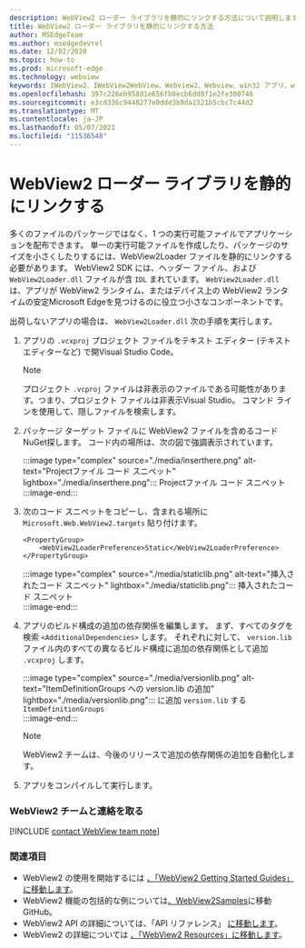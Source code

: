 ```yaml
---
description: WebView2 ローダー ライブラリを静的にリンクする方法について説明します。
title: WebView2 ローダー ライブラリを静的にリンクする方法
author: MSEdgeTeam
ms.author: msedgedevrel
ms.date: 12/02/2020
ms.topic: how-to
ms.prod: microsoft-edge
ms.technology: webview
keywords: IWebView2、IWebView2WebView、Webview2、Webview、win32 アプリ、win32、edge、ICoreWebView2、ICoreWebView2Host、ブラウザー コントロール、エッジ html
ms.openlocfilehash: 397c226eb958d1e656fb0ecb6dd8f1e2fe300746
ms.sourcegitcommit: e3cd336c9448277e0dde3b9da1521b5cbc7c44d2
ms.translationtype: MT
ms.contentlocale: ja-JP
ms.lasthandoff: 05/07/2021
ms.locfileid: "11536548"
---
```

# <a name="statically-link-the-webview2-loader-library"></a>WebView2 ローダー ライブラリを静的にリンクする  

多くのファイルのパッケージではなく、1 つの実行可能ファイルでアプリケーションを配布できます。 単一の実行可能ファイルを作成したり、パッケージのサイズを小さくしたりするには、WebView2Loader ファイルを静的にリンクする必要があります。 WebView2 SDK には、ヘッダー ファイル、および `WebView2Loader.dll` ファイルが含 `IDL` まれています。 `WebView2Loader.dll` は、アプリが WebView2 ランタイム、またはデバイス上の WebView2 ランタイムの安定Microsoft Edgeを見つけるのに役立つ小さなコンポーネントです。  

出荷しないアプリの場合は、 `WebView2Loader.dll` 次の手順を実行します。  

1.  アプリの `.vcxproj` プロジェクト ファイルをテキスト エディター (テキスト エディターなど) で開Visual Studio Code。  
    
    > [!NOTE]
    > プロジェクト `.vcproj` ファイルは非表示のファイルである可能性があります。つまり、プロジェクト ファイルは非表示Visual Studio。  コマンド ラインを使用して、隠しファイルを検索します。  
    
1.  パッケージ ターゲット ファイルに WebView2 ファイルを含めるコードNuGet探します。  コード内の場所は、次の図で強調表示されています。  

    :::image type="complex" source="./media/inserthere.png" alt-text="Projectファイル コード スニペット" lightbox="./media/inserthere.png":::
       Projectファイル コード スニペット   
    :::image-end:::  
  
1.  次のコード スニペットをコピーし、含まれる場所に `Microsoft.Web.WebView2.targets` 貼り付けます。  

    ```xaml
    <PropertyGroup> 
        <WebView2LoaderPreference>Static</WebView2LoaderPreference> 
    </PropertyGroup>
    ```
      
    :::image type="complex" source="./media/staticlib.png" alt-text="挿入されたコード スニペット" lightbox="./media/staticlib.png":::
       挿入されたコード スニペット  
    :::image-end:::  
    
1.  アプリのビルド構成の追加の依存関係を編集します。  まず、すべてのタグを検索 `<AdditionalDependencies>` します。 それぞれに対して、 `version.lib` ファイル内のすべての異なるビルド構成に追加の依存関係として追加 `.vcxproj` します。  
    
    :::image type="complex" source="./media/versionlib.png" alt-text="ItemDefinitionGroups への version.lib の追加" lightbox="./media/versionlib.png":::
       に追加 `version.lib` する `ItemDefinitionGroups`  
    :::image-end:::  
    
    > [!NOTE]
    > WebView2 チームは、今後のリリースで追加の依存関係の追加を自動化します。  
    
1. アプリをコンパイルして実行します。

### <a name="getting-in-touch-with-the-webview2-team"></a>WebView2 チームと連絡を取る  

[!INCLUDE [contact WebView team note](../includes/contact-webview-team-note.md)]  

### <a name="see-also"></a>関連項目  

*   WebView2 の使用を開始するには [、「WebView2 Getting Started Guides」に移動します][Webview2MainGettingStarted]。  
*   WebView2 機能の包括的な例については[、WebView2Samples][GithubMicrosoftedgeWebview2samples]に移動GitHub。
*   WebView2 API の詳細については、「API リファレンス」 [に移動します][Webview2ApiReference]。
*   WebView2 の詳細については [、「WebView2 Resources」に移動します][Webview2MainNextSteps]。

<!-- links -->  

[DevtoolsGuideChromiumMain]: ../index.md "Microsoft Edge (Chromium) 開発者ツール |Microsoft ドキュメント"  

[Webview2ApiReference]: ../webview2-api-reference.md "Microsoft EdgeWebView2 API リファレンス |Microsoft Docs"  
[Webview2MainNextSteps]: ../index.md#next-steps "次の手順 - WebView2 (プレビュー) Microsoft Edgeの概要|Microsoft Docs"  
[Webview2MainGettingStarted]: ../index.md#getting-started "はじめに - WebView2 (プレビュー) Microsoft Edgeの概要|Microsoft Docs"  

[GithubMicrosoftedgeWebviewfeedbackMain]: https://github.com/MicrosoftEdge/WebViewFeedback "WebView フィードバック - MicrosoftEdge/WebViewFeedback |GitHub"  
[GithubMicrosoftedgeWebview2samples]: https://github.com/MicrosoftEdge/WebView2Samples "WebView2 サンプル-MicrosoftEdge/WebView2Samples | GitHub"  

[GithubMicrosoftVscodeJSDebugWhatsNew]: https://github.com/microsoft/vscode-js-debug#whats-new "新機能- JavaScript デバッガー Visual Studio Code - microsoft/vscode-js-debug |GitHub"  

[GithubMicrosoftVscodeEdgeDebug2ReadmeChromiumWebviewApplications]: https://github.com/microsoft/vscode-edge-debug2/blob/master/README.md#microsoft-edge-chromium-webview-applications "Microsoft Edge (Chromium) WebView アプリケーション - Visual Studio Code - デバッガー for Microsoft Edge - microsoft/vscode-edge-debug2 |GitHub"  
